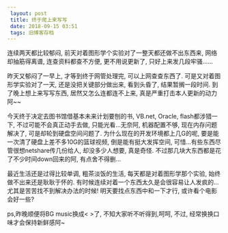 ```yaml
---
 layout: post
 title: 终于爬上来写写
 date: 2018-09-15 03:51
 tags: 旧博客存档
---
```

连续两天都比较郁闷, 前天对着图形学个实验对了一整天都还做不出东西来, 网络却抽筋得离谱, 连查资料都查不方便, 更不用说更新了,
只好上来发几段牢骚......



昨天又郁闷了一早上, 才等到终于网管处理完, 可以上网查查东西了. 可是又对着图形学实验对了一天, 还是没把关键部分做出来, 看到头昏了,
结果暂搁一段时间. 到了晚上想上来写写东西, 居然又怎么连都连不上来, 真是严重打击本人更新的动力阿~~



今天终于决定去图书馆借基本未来计划要刨的书, VB.net, Oracle, flash都涉猎一下, 不过可能不会真正动手去做, 只能光看...无奈阿,
机器配置不够, 现在内存问题解决了, 可是却轮到硬盘空间问题了. 为什么现在的开发环境都上几G的呢, 要是能一次清了硬盘上差不多10G的篮球视频,
倒是能有挺大发挥空间, 可惜...有些东西尽管很想netshare传几份给人, 却没多少人想要, 真是奇怪.
不过那几块大东西都是花了不少时间down回来的阿, 有点舍不得删...



最近生活还是过得比较单调, 粗茶淡饭的生活, 每天都是对着图形学那个实验, 始终做不出来还是耿耿于怀的.
有时候连续对着一个东西太久是会很容易让人发疯的...尤其是苦苦找不到解决办法的时候! 明天要找点东西中和一下才行, 或许看个电影会好一些?



 ps,昨晚顺便将BG music换成< >了, 不知大家听不听得到,呵呵, 不过, 经常换换口味才会保持新鲜感阿~

